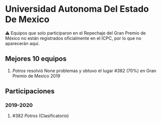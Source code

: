 # Universidad Autonoma Del Estado De Mexico

:warning: Equipos que solo participaron en el Repechaje del Gran Premio de México no están registrados oficialmente en el ICPC, por lo que no aparecerán aquí.

## Mejores 10 equipos

1. _Potros_ resolvió None problemas y obtuvo el lugar #382 (70%) en Gran Premio de Mexico 2019

## Participaciones

### 2019-2020

1. #382 _Potros_ (Clasificatorio)



